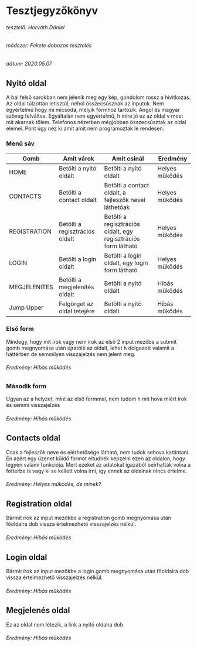 # Tesztjegyzőkönyv

###### tesztelő: Horváth Dániel
###### módszer: Fekete dobozos tesztelés
###### dátum: 2020.05.07

## Nyitó oldal

A bal felső sarokban nem jelenik meg egy kép, gondolom rossz a hivítkozás. Az oldal túlzottan letisztúl, néhol összecsúsznak az inputok. Nem egyértelmű hogy mi micsoda, melyik formhoz tartozik. Angol és magyar szöveg felváltva. Egyáltalán nem egyértelmű, h mire jó ez az oldal v most mit akarnak tőlem. Telefonos nézetben mégjobban összecsúsztak az oldal elemei. Pont úgy néz ki amit amit nem programoztak le rendesen.

### Menü sáv
|Gomb|Amit várok|Amit csinál|Eredmény|
|---|---|---|---|
|HOME|Betölti a nyitó oldalt|Betölti a nyitó oldalt|Helyes működés|
|CONTACTS|Betölti a contact oldalt|Betölti a contact oldalt, a fejleszők nevei láthetóak|Helyes működés|
|REGISTRATION|Betölti a regisztrációs oldalt|Betölti a regisztrációs oldalt, egy regisztrációs form látható|Helyes működés|
|LOGIN|Betölti a login oldalt|Betölti a login oldalt, egy login form látható|Helyes működés|
|MEGJELENITES|Betölti a megjelenítés oldalt|Betölti a nyitó oldalt|Hibás működés|
|Jump Upper|Felgörget az oldal tetejére|Betölti a nyitó oldalt|Hibás működés|

### Első form
Mindegy, hogy mit írok vagy nem írok az első 2 input mezőbe a submit gomb megnyomása után újratölti az oldalt, lehet h dolgozott valamit a háttérben de semmilyen visszajelzés nem jelent meg.
###### Eredmény: Hibás működés

### Második form
Ugyan az a helyzet, mint az első formmal, nem tudom h mit hova miért írok és semmi visszajelzés
###### Eredmény: Hibás működés

## Contacts oldal
Csak a fejleszők neve és elérhetősége látható, nem tudok sehova kattintani. Én azért egy üzenet küldő formot eltudnék képzelni ezen az oldalon, hogy legyen valami funkciója. Mert ezeket az adatokat igazából beírhatták volna a fotterbe is vagy ki se kellett volna írni, így ennek az oldalnak nincs értelme.
###### Eredmény: Helyes működés, de minek?

## Registration oldal
Bármit írok az input mezőkbe a registration gomb megnyomása után főoldalra dob vissza értelmezhető visszajelzés nélkül.
###### Eredmény: Hibás működés

## Login oldal
Bármit írok az input mezőkbe a login gomb megnyomása után főoldalra dob vissza értelmezhető visszajelzés nélkül.
###### Eredmény: Hibás működés

## Megjelenés oldal
Ez az oldal nem létezik, a link a nyitó oldalra dob
###### Eredmény: Hibás működés
